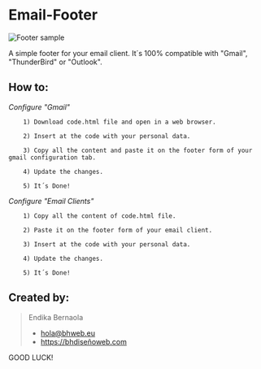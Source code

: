 # Email-Footer
![Footer sample](https://xn--bhdiseoweb-y9a.com/temporal/archivo/GitHub/img/emailfooter.jpg)


A simple footer for your email client. It´s 100% compatible with "Gmail", "ThunderBird" or "Outlook".

How to:
----------------------------

*Configure "Gmail"*

        1) Download code.html file and open in a web browser.
        
        2) Insert at the code with your personal data.
        
        3) Copy all the content and paste it on the footer form of your gmail configuration tab.
        
        4) Update the changes.
        
        5) It´s Done!
        
*Configure "Email Clients"*
        
        1) Copy all the content of code.html file.
        
        2) Paste it on the footer form of your email client.
        
        3) Insert at the code with your personal data. 
        
        4) Update the changes.
        
        5) It´s Done!

Created by:
---

> Endika Bernaola
> * hola@bhweb.eu
> * https://bhdiseñoweb.com



GOOD LUCK!
